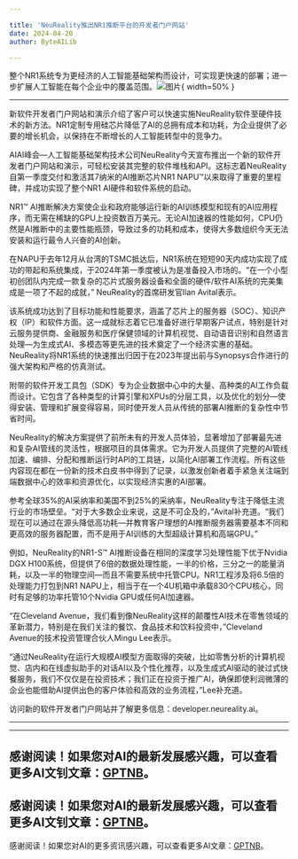 ```yaml
---

title: 'NeuReality推出NR1推断平台的开发者门户网站'
date: 2024-04-20
author: ByteAILib

---
```


整个NR1系统专为更经济的人工智能基础架构而设计，可实现更快速的部署；进一步扩展人工智能在每个企业中的覆盖范围。![图片](https://ai-techpark.com/wp-content/uploads/2020/06/Buyer-Guide-500x281-1.jpg){ width=50% }

---
新软件开发者门户网站和演示介绍了客户可以快速实施NeuReality软件至硬件技术的新方法。NR1定制专用硅芯片降低了AI的总拥有成本和功耗，为企业提供了必要的增长机会，以保持在不断增长的人工智能转型中的竞争力。

AIAI峰会—人工智能基础架构技术公司NeuReality今天宣布推出一个新的软件开发者门户网站和演示，可轻松安装其完整的软件堆栈和API。这标志着NeuReality自第一季度交付和激活其7纳米的AI推断芯片NR1 NAPU™以来取得了重要的里程碑，并成功实现了整个NR1 AI硬件和软件系统的启动。

NR1™ AI推断解决方案使企业和政府能够运行新的AI训练模型和现有的AI应用程序，而无需在稀缺的GPU上投资数百万美元。无论AI加速器的性能如何，CPU仍然是AI推断中的主要性能瓶颈，导致过多的功耗和成本，使得大多数组织今天无法安装和运行最令人兴奋的AI创新。

在NAPU于去年12月从台湾的TSMC抵达后，NR1系统在短短90天内成功实现了成功的带起和系统集成，于2024年第一季度被认为是准备投入市场的。“在一个小型初创团队内完成一款复杂的芯片式服务器设备和全面的硬件/软件AI系统的完美集成是一项了不起的成就，” NeuReality的首席研发官Ilan Avital表示。

该系统成功达到了目标功能和性能要求，涵盖了芯片上的服务器（SOC）、知识产权（IP）和软件方面。这一成就标志着它已准备好进行早期客户试点，特别是针对云服务提供商、金融服务和医疗保健领域的计算机视觉、自动语音识别和自然语言处理—为生成式AI、多模态等更先进的技术奠定了一个经济实惠的基础。NeuReality将NR1系统的快速推出归因于在2023年提出前与Synopsys合作进行的强大架构和严格的仿真测试。

附带的软件开发工具包（SDK）专为企业数据中心中的大量、高种类的AI工作负载而设计。它包含了各种类型的计算引擎和XPUs的分层工具，以及优化的划分—使得安装、管理和扩展变得容易，同时使开发人员从传统的部署AI推断的复杂性中节省时间。

NeuReality的解决方案提供了前所未有的开发人员体验，显著增加了部署最先进和复杂AI管线的灵活性，根据项目的具体需求。它为开发人员提供了完整的AI管线加速、编排、分配和推断运行时API的工具链，以简化AI部署工作流程。所有这些内容现在都在一份新的技术白皮书中得到了记录，以激发创新者着手紧急关注端到端数据中心的效率和资源优化，以实现经济实惠的AI部署。

参考全球35%的AI采纳率和美国不到25%的采纳率，NeuReality专注于降低主流行业的市场壁垒。“对于大多数企业来说，这是不可企及的，”Avital补充道。“我们现在可以通过在源头降低高功耗—并教育客户理想的AI推断服务器需要基本不同和更高效的服务器配置，而不是用于AI训练的大型超级计算机和高端GPU。”

例如，NeuReality的NR1-S™ AI推断设备在相同的深度学习处理性能下优于Nvidia DGX H100系统，但提供了6倍的数据处理性能，一半的价格，三分之一的能量消耗，以及一半的物理空间—而且不需要系统中托管CPU。NR1工程涉及将6.5倍的处理能力打包到NR1 NAPU上，相当于在一个4U机箱中承载830个CPU核心，同时有足够的功率托管10个Nvidia GPU或任何AI加速器。

“在Cleveland Avenue，我们看到像NeuReality这样的颠覆性AI技术在零售领域的革新潜力，特别是在我们关注的餐饮、食品技术和饮料投资中，”Cleveland Avenue的技术投资管理合伙人Mingu Lee表示。

“通过NeuReality在运行大规模AI模型方面取得的突破，比如零售分析的计算机视觉、店内和在线虚拟助手的对话AI以及个性化推荐，以及生成式AI驱动的驶过式快餐服务，我们不仅仅是在投资技术；我们正在投资于推广AI，确保即使利润微薄的企业也能借助AI提供出色的客户体验和高效的业务流程，”Lee补充道。

访问新的软件开发者门户网站并了解更多信息：developer.neureality.ai。

---

---
感谢阅读！如果您对AI的最新发展感兴趣，可以查看更多AI文钊文章：[GPTNB](https://gptnb.com)。
---
感谢阅读！如果您对AI的最新发展感兴趣，可以查看更多AI文钊文章：[GPTNB](https://gptnb.com)。
---
感谢阅读！如果您对AI的更多资讯感兴趣，可以查看更多AI文章：[GPTNB](https://gptnb.com)。